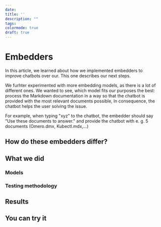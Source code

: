 ```yaml
---
date:
title: ''
description: ""
tags: 
colormode: true
draft: true
---
```


# Embedders
In this article, we learned about how we implemented embedders to improve chatbots over our. This one describes our next steps.

We furhter experimented with more embedding models, as there is a lot of different ones. 
We wanted to see, which model fits our purposes the best:
process the Markdown documentation in a way so that the chatbot is provided with the most relevant documents possible, 
In consequence, the chatbot helps the user solving the issue.

For example, when typing "xyz" to the chatbot, the embedder should say "Use these documents to answer." 
and provide the chatbot with e. g. 5 documents (Omero.dmx, Kubectl.mdx,...)

## How do these embedders differ?



## What we did
### Models
### Testing methodology

## Results

## You can try it
